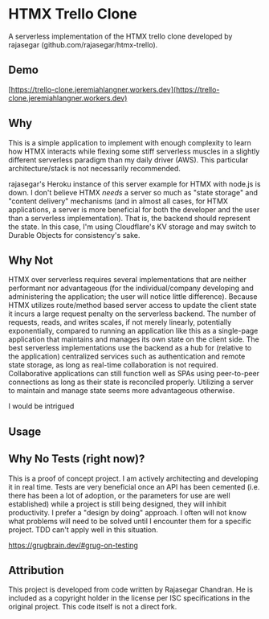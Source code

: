 # HTMX Trello Clone

A serverless implementation of the HTMX trello clone developed by rajasegar
(github.com/rajasegar/htmx-trello).

## Demo

[https://trello-clone.jeremiahlangner.workers.dev](https://trello-clone.jeremiahlangner.workers.dev)

## Why

This is a simple application to implement with enough complexity to learn how
HTMX interacts while flexing some stiff serverless muscles in a slightly
different serverless paradigm than my daily driver (AWS). This particular
architecture/stack is not necessarily recommended.

rajasegar's Heroku instance of this server example for HTMX with node.js is
down. I don't believe HTMX _needs_ a server so much as "state storage" and
"content delivery" mechanisms (and in almost all cases, for HTMX applications, a
server is more beneficial for both the developer and the user than a serverless
implementation). That is, the backend should represent the state. In this case,
I'm using Cloudflare's KV storage and may switch to Durable Objects for
consistency's sake.

## Why Not

HTMX over serverless requires several implementations that are neither
performant nor advantageous (for the individual/company developing and
administering the application; the user will notice little difference). Because
HTMX utilizes route/method based server access to update the client state it
incurs a large request penalty on the serverless backend. The number of
requests, reads, and writes scales, if not merely linearly, potentially
exponentially, compared to running an application like this as a single-page
application that maintains and manages its own state on the client side. The
best serverless implementations use the backend as a hub for (relative to the
application) centralized services such as authentication and remote state
storage, as long as real-time collaboration is not required. Collaborative
applications can still function well as SPAs using peer-to-peer connections as
long as their state is reconciled properly. Utilizing a server to maintain and
manage state seems more advantageous otherwise.

I would be intrigued

## Usage

## Why No Tests (right now)?

This is a proof of concept project. I am actively architecting and developing it
in real time. Tests are very beneficial once an API has been cemented (i.e.
there has been a lot of adoption, or the parameters for use are well
established) while a project is still being designed, they will inhibit
productivity. I prefer a "design by doing" approach. I often will not know what
problems will need to be solved until I encounter them for a specific project.
TDD can't apply well in this situation.

https://grugbrain.dev/#grug-on-testing

## Attribution

This project is developed from code written by Rajasegar Chandran. He is
included as a copyright holder in the license per ISC specifications in the
original project. This code itself is not a direct fork.
